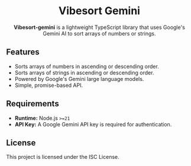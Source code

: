<div align="center">
    <h1>Vibesort Gemini</h1>
    <p><b>Vibesort-gemini</b> is a lightweight TypeScript library that uses Google's Gemini AI to sort arrays of numbers or strings.</p>
</div>

## Features

*   Sorts arrays of numbers in ascending or descending order.
*   Sorts arrays of strings in ascending or descending order.
*   Powered by Google's Gemini large language models.
*   Simple, promise-based API.

## Requirements

*   **Runtime:** Node.js `>=21`
*   **API Key:** A Google Gemini API key is required for authentication.

## License

This project is licensed under the ISC License.
